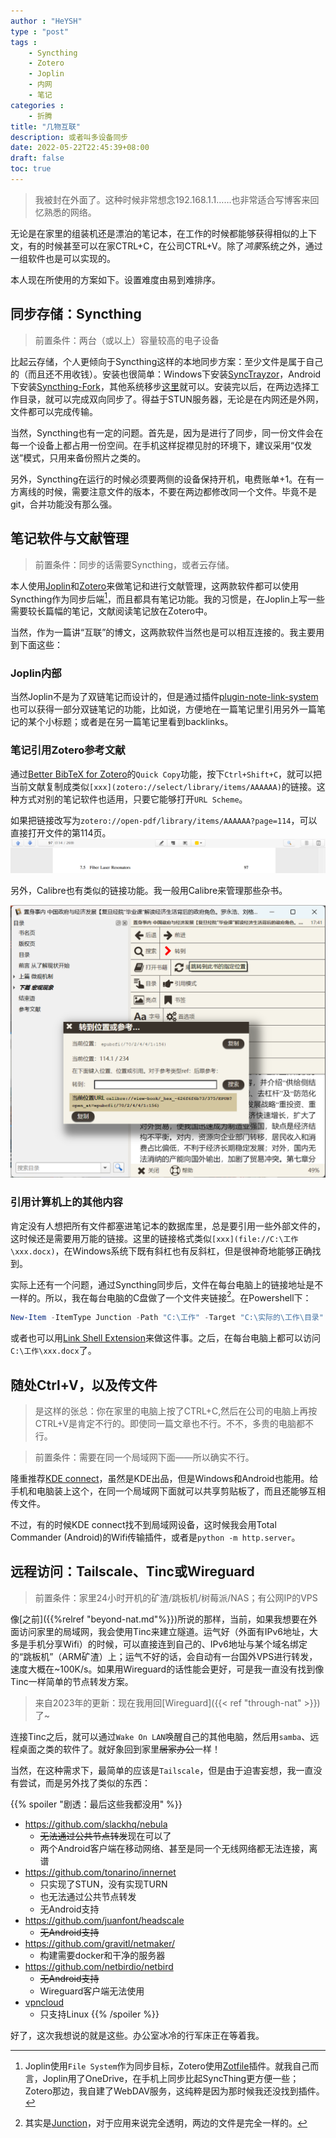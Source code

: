 ```yaml
---
author : "HeYSH"
type : "post"
tags :
    - Syncthing
    - Zotero
    - Joplin
    - 内网
    - 笔记
categories :
    - 折腾
title: "几物互联"
description: 或者叫多设备同步
date: 2022-05-22T22:45:39+08:00
draft: false
toc: true
---
```


> 我被封在外面了。这种时候非常想念192.168.1.1……也非常适合写博客来回忆熟悉的网络。

无论是在家里的组装机还是漂泊的笔记本，在工作的时候都能够获得相似的上下文，有的时候甚至可以在家CTRL+C，在公司CTRL+V。除了*鸿蒙*系统之外，通过一组软件也是可以实现的。

本人现在所使用的方案如下。设置难度由易到难排序。

## 同步存储：Syncthing

> 前置条件：两台（或以上）容量较高的电子设备

比起云存储，个人更倾向于Syncthing这样的本地同步方案：至少文件是属于自己的（而且还不用收钱）。安装也很简单：Windows下安装[SyncTrayzor](https://github.com/canton7/SyncTrayzor)，Android下安装[Syncthing-Fork](https://github.com/Catfriend1/syncthing-android)，其他系统移步[这里](https://syncthing.net/downloads/)就可以。安装完以后，在两边选择工作目录，就可以完成双向同步了。得益于STUN服务器，无论是在内网还是外网，文件都可以完成传输。

当然，Syncthing也有一定的问题。首先是，因为是进行了同步，同一份文件会在每一个设备上都占用一份空间。在手机这样捉襟见肘的环境下，建议采用“仅发送”模式，只用来备份照片之类的。

另外，Syncthing在运行的时候必须要两侧的设备保持开机，电费账单+1。在有一方离线的时候，需要注意文件的版本，不要在两边都修改同一个文件。毕竟不是git，合并功能没有那么强。

## 笔记软件与文献管理

> 前置条件：同步的话需要Syncthing，或者云存储。

本人使用[Joplin](https://joplinapp.org/)和[Zotero](https://www.zotero.org/)来做笔记和进行文献管理，这两款软件都可以使用Syncthing作为同步后端[^how]，而且都具有笔记功能。我的习惯是，在Joplin上写一些需要较长篇幅的笔记，文献阅读笔记放在Zotero中。

[^how]:Joplin使用`File System`作为同步目标，Zotero使用[Zotfile](http://zotfile.com/)插件。就我自己而言，Joplin用了OneDrive，在手机上同步比起SyncThing更方便一些；Zotero那边，我自建了WebDAV服务，这纯粹是因为那时候我还没找到插件。

当然，作为一篇讲“互联”的博文，这两款软件当然也是可以相互连接的。我主要用到下面这些：

### Joplin内部

当然Joplin不是为了双链笔记而设计的，但是通过插件[plugin-note-link-system](https://github.com/ylc395/joplin-plugin-note-link-system)也可以获得一部分双链笔记的功能，比如说，方便地在一篇笔记里引用另外一篇笔记的某个小标题；或者是在另一篇笔记里看到backlinks。

### 笔记引用Zotero参考文献

通过[Better BibTeX for Zotero](https://retorque.re/zotero-better-bibtex/)的`Quick Copy`功能，按下`Ctrl+Shift+C`，就可以把当前文献复制成类似`[xxx](zotero://select/library/items/AAAAAA)`的链接。这种方式对别的笔记软件也适用，只要它能够打开`URL Scheme`。

如果把链接改写为`zotero://open-pdf/library/items/AAAAAA?page=114`，可以直接打开文件的第114页。
![p114](p114.png)

另外，Calibre也有类似的链接功能。我一般用Calibre来管理那些杂书。

![calibre](calibre.png)

### 引用计算机上的其他内容

肯定没有人想把所有文件都塞进笔记本的数据库里，总是要引用一些外部文件的，这时候还是需要用万能的链接。这里的链接格式类似`[xxx](file://C:\工作\xxx.docx)`，在Windows系统下既有斜杠也有反斜杠，但是很神奇地能够正确找到。

实际上还有一个问题，通过Syncthing同步后，文件在每台电脑上的链接地址是不一样的。所以，我在每台电脑的C盘做了一个文件夹链接[^j]。在Powershell下：

[^j]: 其实是[Junction](https://schinagl.priv.at/nt/hardlinkshellext/hardlinkshellext.html#junctions)，对于应用来说完全透明，两边的文件是完全一样的。

```powershell
New-Item -ItemType Junction -Path "C:\工作" -Target "C:\实际的\工作\目录"
```

或者也可以用[Link Shell Extension](https://schinagl.priv.at/nt/hardlinkshellext/hardlinkshellext.html)来做这件事。之后，在每台电脑上都可以访问`C:\工作\xxx.docx`了。

## 随处Ctrl+V，以及传文件

> 是这样的张总：你在家里的电脑上按了CTRL+C,然后在公司的电脑上再按CTRL+V是肯定不行的。即使同一篇文章也不行。不不，多贵的电脑都不行。

> 前置条件：需要在同一个局域网下面——所以确实不行。

隆重推荐[KDE connect](https://binary-factory.kde.org/job/kdeconnect-kde_Release_win64/)，虽然是KDE出品，但是Windows和Android也能用。给手机和电脑装上这个，在同一个局域网下面就可以共享剪贴板了，而且还能够互相传文件。

不过，有的时候KDE connect找不到局域网设备，这时候我会用Total Commander (Android)的Wifi传输插件，或者是`python -m http.server`。

## 远程访问：Tailscale、Tinc或Wireguard

> 前置条件：家里24小时开机的矿渣/跳板机/树莓派/NAS；有公网IP的VPS

像[之前]({{%relref "beyond-nat.md"%}})所说的那样，当前，如果我想要在外面访问家里的局域网，我会使用Tinc来建立隧道。运气好（外面有IPv6地址，大多是手机分享Wifi）的时候，可以直接连到自己的、IPv6地址与某个域名绑定的“跳板机”（ARM矿渣）上；运气不好的话，会自动有一台国外VPS进行转发，速度大概在~100K/s。如果用Wireguard的话性能会更好，可是我一直没有找到像Tinc一样简单的节点转发方案。

> 来自2023年的更新：现在我用回[Wireguard]({{< ref "through-nat" >}})了~

连接Tinc之后，就可以通过`Wake On LAN`唤醒自己的其他电脑，然后用`samba`、远程桌面之类的软件了。就好象回到家里~~居家办公~~一样！

当然，在这种需求下，最简单的应该是`Tailscale`，但是由于迫害妄想，我一直没有尝试，而是另外找了类似的东西：

{{% spoiler "剧透：最后这些我都没用" %}}
- https://github.com/slackhq/nebula
	- ~~无法通过公共节点转发~~现在可以了
	- 两个Android客户端在移动网络、甚至是同一个无线网络都无法连接，离谱
- https://github.com/tonarino/innernet
	- 只实现了STUN，没有实现TURN
	- 也无法通过公共节点转发
	- 无Android支持
- https://github.com/juanfont/headscale
	- ~~无Android支持~~
- https://github.com/gravitl/netmaker/
	- 构建需要docker和干净的服务器
- https://github.com/netbirdio/netbird
	- ~~无Android支持~~
	- Wireguard客户端无法使用
- [vpncloud](https://github.com/dswd/vpncloud)
	- 只支持Linux
{{% /spoiler %}}

好了，这次我想说的就是这些。办公室冰冷的行军床正在等着我。